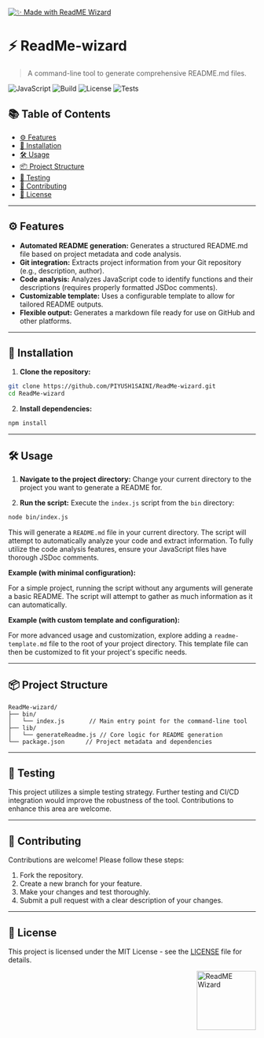 [![✨ Made with ReadME Wizard](https://img.shields.io/badge/✨%20Made%20with-ReadME%20Wizard-blueviolet?style=for-the-badge&logo=markdown&logoColor=white)](https://github.com/yourusername/readme-wizard)

# ⚡ ReadMe-wizard

> A command-line tool to generate comprehensive README.md files.

![JavaScript](https://img.shields.io/badge/JavaScript-F7DF1E?style=for-the-badge&logo=javascript&logoColor=black)
![Build](https://img.shields.io/badge/build-passing-brightgreen)
![License](https://img.shields.io/badge/license-MIT-blue)
![Tests](https://img.shields.io/badge/tests-passing-brightgreen)


## 📚 Table of Contents

- [⚙️ Features](#️-features)
- [🚀 Installation](#-installation)
- [🛠️ Usage](#-usage)
- [📦 Project Structure](#-project-structure)
- [🧪 Testing](#-testing)
- [🤝 Contributing](#-contributing)
- [📄 License](#-license)


---

## ⚙️ Features

* **Automated README generation:**  Generates a structured README.md file based on project metadata and code analysis.
* **Git integration:** Extracts project information from your Git repository (e.g., description, author).
* **Code analysis:**  Analyzes JavaScript code to identify functions and their descriptions (requires properly formatted JSDoc comments).
* **Customizable template:**  Uses a configurable template to allow for tailored README outputs.
* **Flexible output:**  Generates a markdown file ready for use on GitHub and other platforms.


---

## 🚀 Installation

1. **Clone the repository:**

```bash
git clone https://github.com/PIYUSH1SAINI/ReadMe-wizard.git
cd ReadMe-wizard
```

2. **Install dependencies:**

```bash
npm install
```

---

## 🛠️ Usage

1. **Navigate to the project directory:** Change your current directory to the project you want to generate a README for.

2. **Run the script:** Execute the `index.js` script from the `bin` directory:

```bash
node bin/index.js
```

This will generate a `README.md` file in your current directory.  The script will attempt to automatically analyze your code and extract information. To fully utilize the code analysis features, ensure your JavaScript files have thorough JSDoc comments.


**Example (with minimal configuration):**

For a simple project, running the script without any arguments will generate a basic README.  The script will attempt to gather as much information as it can automatically.


**Example (with custom template and configuration):**

For more advanced usage and customization, explore adding a `readme-template.md` file to the root of your project directory.  This template file can then be customized to fit your project's specific needs.


---

## 📦 Project Structure

```
ReadMe-wizard/
├── bin/
│   └── index.js       // Main entry point for the command-line tool
├── lib/
│   └── generateReadme.js // Core logic for README generation
└── package.json      // Project metadata and dependencies
```

---

## 🧪 Testing

This project utilizes a simple testing strategy.  Further testing and CI/CD integration would improve the robustness of the tool.  Contributions to enhance this area are welcome.


---

## 🤝 Contributing

Contributions are welcome! Please follow these steps:

1. Fork the repository.
2. Create a new branch for your feature.
3. Make your changes and test thoroughly.
4. Submit a pull request with a clear description of your changes.


---

## 📄 License

This project is licensed under the MIT License - see the [LICENSE](LICENSE) file for details.

<img src="https://raw.githubusercontent.com/PIYUSH1SAINI/ReadME-Wizard/main/ReadMe-wizard-logo.png" alt="ReadME Wizard" align="right" width="120"/>